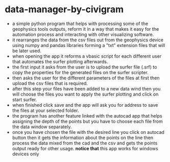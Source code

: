 # data-manager-by-civigram
- a simple python program that helps with processing some of the geophysics tools outputs, reform it in a way that makes it easy for the automation process and interacting with other visualizing software.
- it rearranges the data from the csv files out from the geophysics device using numpy and pandas libraries forming a "txt" extension files that will be later used.
- when opening the app it reforms a vbasic script for each different user that automates the surfer plotting afterwards.
- the first input it asks from the user is to upload the surfer file (.srf) to copy the properties for the generated files on the surfer scripter.
- then asks the user for the different parameters of the files at first then upload the csv files that is required.
- after this step your files have been added to a new data wind then you will choose the files you want to apply the surfer plotting and click on start surfer.
- when finished click save and the app will ask you for address to save the files at your selected folder.
- the program has another feature linked with the autocad app that helps assigning the depth of the points but you have to choose each file from the data window separately.
- once you have chosen  the file with the desired line you click on autocad button then it gets the information about the points on the line then process the data mixed from the cad and the csv and gets the points output ready for other usage.
**notice that**
    this app works for windows devices only
